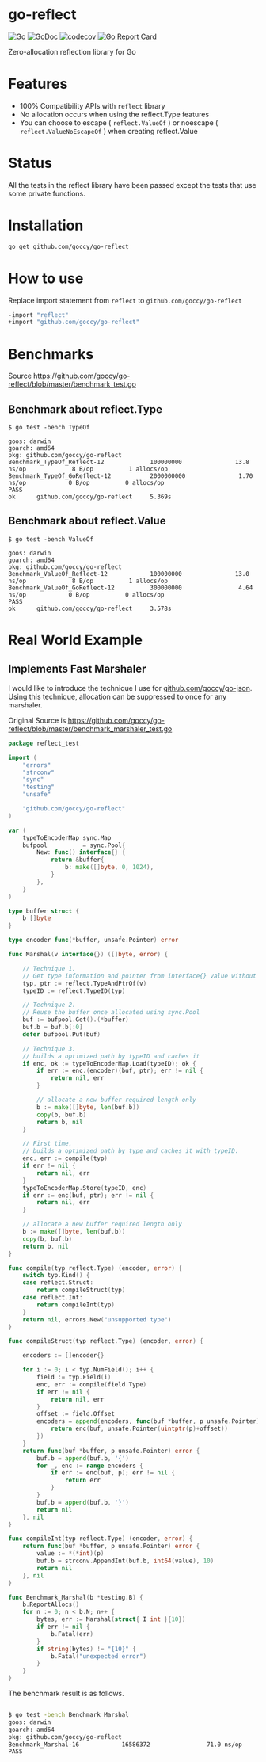 # go-reflect

![Go](https://github.com/goccy/go-reflect/workflows/Go/badge.svg)
[![GoDoc](https://godoc.org/github.com/goccy/go-reflect?status.svg)](https://pkg.go.dev/github.com/goccy/go-reflect?tab=doc)
[![codecov](https://codecov.io/gh/goccy/go-reflect/branch/master/graph/badge.svg)](https://codecov.io/gh/goccy/go-reflect)
[![Go Report Card](https://goreportcard.com/badge/github.com/goccy/go-reflect)](https://goreportcard.com/report/github.com/goccy/go-reflect)

Zero-allocation reflection library for Go

# Features

- 100% Compatibility APIs with `reflect` library
- No allocation occurs when using the reflect.Type features
- You can choose to escape ( `reflect.ValueOf` ) or noescape ( `reflect.ValueNoEscapeOf` ) when creating reflect.Value

# Status

All the tests in the reflect library have been passed
except the tests that use some private functions.

# Installation

```bash
go get github.com/goccy/go-reflect
```

# How to use

Replace import statement from `reflect` to `github.com/goccy/go-reflect`

```bash
-import "reflect"
+import "github.com/goccy/go-reflect"
```

# Benchmarks

Source https://github.com/goccy/go-reflect/blob/master/benchmark_test.go

## Benchmark about reflect.Type

```
$ go test -bench TypeOf
```

```
goos: darwin
goarch: amd64
pkg: github.com/goccy/go-reflect
Benchmark_TypeOf_Reflect-12             100000000               13.8 ns/op             8 B/op          1 allocs/op
Benchmark_TypeOf_GoReflect-12           2000000000               1.70 ns/op            0 B/op          0 allocs/op
PASS
ok      github.com/goccy/go-reflect     5.369s
```

## Benchmark about reflect.Value

```
$ go test -bench ValueOf
```

```
goos: darwin
goarch: amd64
pkg: github.com/goccy/go-reflect
Benchmark_ValueOf_Reflect-12            100000000               13.0 ns/op             8 B/op          1 allocs/op
Benchmark_ValueOf_GoReflect-12          300000000                4.64 ns/op            0 B/op          0 allocs/op
PASS
ok      github.com/goccy/go-reflect     3.578s
```

# Real World Example

## Implements Fast Marshaler

I would like to introduce the technique I use for [github.com/goccy/go-json](https://github.com/goccy/go-json).  
Using this technique, allocation can be suppressed to once for any marshaler.  

Original Source is https://github.com/goccy/go-reflect/blob/master/benchmark_marshaler_test.go

```go
package reflect_test

import (
    "errors"
    "strconv"
    "sync"
    "testing"
    "unsafe"

    "github.com/goccy/go-reflect"
)

var (
    typeToEncoderMap sync.Map
    bufpool          = sync.Pool{
        New: func() interface{} {
            return &buffer{
                b: make([]byte, 0, 1024),
            }
        },
    }
)

type buffer struct {
    b []byte
}

type encoder func(*buffer, unsafe.Pointer) error

func Marshal(v interface{}) ([]byte, error) {

    // Technique 1.
    // Get type information and pointer from interface{} value without allocation.
    typ, ptr := reflect.TypeAndPtrOf(v)
    typeID := reflect.TypeID(typ)

    // Technique 2.
    // Reuse the buffer once allocated using sync.Pool
    buf := bufpool.Get().(*buffer)
    buf.b = buf.b[:0]
    defer bufpool.Put(buf)

    // Technique 3.
    // builds a optimized path by typeID and caches it
    if enc, ok := typeToEncoderMap.Load(typeID); ok {
        if err := enc.(encoder)(buf, ptr); err != nil {
            return nil, err
        }

        // allocate a new buffer required length only
        b := make([]byte, len(buf.b))
        copy(b, buf.b)
        return b, nil
    }

    // First time,
    // builds a optimized path by type and caches it with typeID.
    enc, err := compile(typ)
    if err != nil {
        return nil, err
    }
    typeToEncoderMap.Store(typeID, enc)
    if err := enc(buf, ptr); err != nil {
        return nil, err
    }

    // allocate a new buffer required length only
    b := make([]byte, len(buf.b))
    copy(b, buf.b)
    return b, nil
}

func compile(typ reflect.Type) (encoder, error) {
    switch typ.Kind() {
    case reflect.Struct:
        return compileStruct(typ)
    case reflect.Int:
        return compileInt(typ)
    }
    return nil, errors.New("unsupported type")
}

func compileStruct(typ reflect.Type) (encoder, error) {

    encoders := []encoder{}

    for i := 0; i < typ.NumField(); i++ {
        field := typ.Field(i)
        enc, err := compile(field.Type)
        if err != nil {
            return nil, err
        }
        offset := field.Offset
        encoders = append(encoders, func(buf *buffer, p unsafe.Pointer) error {
            return enc(buf, unsafe.Pointer(uintptr(p)+offset))
        })
    }
    return func(buf *buffer, p unsafe.Pointer) error {
        buf.b = append(buf.b, '{')
        for _, enc := range encoders {
            if err := enc(buf, p); err != nil {
                return err
            }
        }
        buf.b = append(buf.b, '}')
        return nil
    }, nil
}

func compileInt(typ reflect.Type) (encoder, error) {
    return func(buf *buffer, p unsafe.Pointer) error {
        value := *(*int)(p)
        buf.b = strconv.AppendInt(buf.b, int64(value), 10)
        return nil
    }, nil
}

func Benchmark_Marshal(b *testing.B) {
    b.ReportAllocs()
    for n := 0; n < b.N; n++ {
        bytes, err := Marshal(struct{ I int }{10})
        if err != nil {
            b.Fatal(err)
        }
        if string(bytes) != "{10}" {
            b.Fatal("unexpected error")
        }
    }
}
```

The benchmark result is as follows.  

```bash

$ go test -bench Benchmark_Marshal
goos: darwin
goarch: amd64
pkg: github.com/goccy/go-reflect
Benchmark_Marshal-16            16586372                71.0 ns/op             4 B/op          1 allocs/op
PASS
```

